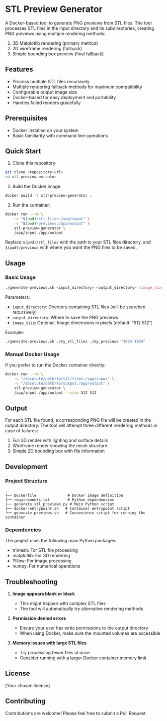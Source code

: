 # STL Preview Generator

A Docker-based tool to generate PNG previews from STL files. The tool processes STL files in the input directory and its subdirectories, creating PNG previews using multiple rendering methods:

1. 3D Matplotlib rendering (primary method)
2. 2D wireframe rendering (fallback)
3. Simple bounding box preview (final fallback)

## Features

- Process multiple STL files recursively
- Multiple rendering fallback methods for maximum compatibility
- Configurable output image size
- Docker-based for easy deployment and portability
- Handles failed renders gracefully

## Prerequisites

- Docker installed on your system
- Basic familiarity with command line operations

## Quick Start

1. Clone this repository:
```bash
git clone <repository-url>
cd stl-preview-extrator
```

2. Build the Docker image:
```bash
docker build -t stl-preview-generator .
```

3. Run the container:
```bash
docker run --rm \
    -v "$(pwd)/stl_files:/app/input" \
    -v "$(pwd)/previews:/app/output" \
    stl-preview-generator \
    /app/input /app/output
```

Replace `$(pwd)/stl_files` with the path to your STL files directory, and `$(pwd)/previews` with where you want the PNG files to be saved.

## Usage

### Basic Usage

```bash
./generate-previews.sh <input_directory> <output_directory> [image_size]
```

Parameters:
- `input_directory`: Directory containing STL files (will be searched recursively)
- `output_directory`: Where to save the PNG previews
- `image_size`: Optional. Image dimensions in pixels (default: "512 512")

Example:
```bash
./generate-previews.sh ./my_stl_files ./my_previews "1024 1024"
```

### Manual Docker Usage

If you prefer to run the Docker container directly:

```bash
docker run --rm \
    -v "/absolute/path/to/stl/files:/app/input" \
    -v "/absolute/path/to/output:/app/output" \
    stl-preview-generator \
    /app/input /app/output --size 512 512
```

## Output

For each STL file found, a corresponding PNG file will be created in the output directory. The tool will attempt three different rendering methods in case of failures:

1. Full 3D render with lighting and surface details
2. Wireframe render showing the mesh structure
3. Simple 2D bounding box with file information

## Development

### Project Structure

```
.
├── Dockerfile              # Docker image definition
├── requirements.txt        # Python dependencies
├── generate_stl_previews.py # Main Python script
├── docker-entrypoint.sh   # Container entrypoint script
└── generate-previews.sh   # Convenience script for running the container
```

### Dependencies

The project uses the following main Python packages:
- trimesh: For STL file processing
- matplotlib: For 3D rendering
- Pillow: For image processing
- numpy: For numerical operations

## Troubleshooting

1. **Image appears blank or black**
   - This might happen with complex STL files
   - The tool will automatically try alternative rendering methods

2. **Permission denied errors**
   - Ensure your user has write permissions to the output directory
   - When using Docker, make sure the mounted volumes are accessible

3. **Memory issues with large STL files**
   - Try processing fewer files at once
   - Consider running with a larger Docker container memory limit

## License

[Your chosen license]

## Contributing

Contributions are welcome! Please feel free to submit a Pull Request.